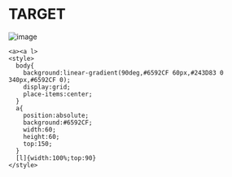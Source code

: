 # TARGET

![image](https://github.com/gaschneider/cssbattle/assets/16023844/223bf117-1407-41d2-8522-0ade2818a5f5)

```
<a><a l>
<style>
  body{
    background:linear-gradient(90deg,#6592CF 60px,#243D83 0 340px,#6592CF 0);
    display:grid;
    place-items:center;
  }
  a{
    position:absolute;
    background:#6592CF;
    width:60;
    height:60;
    top:150;
  }
  [l]{width:100%;top:90}
</style>
```
